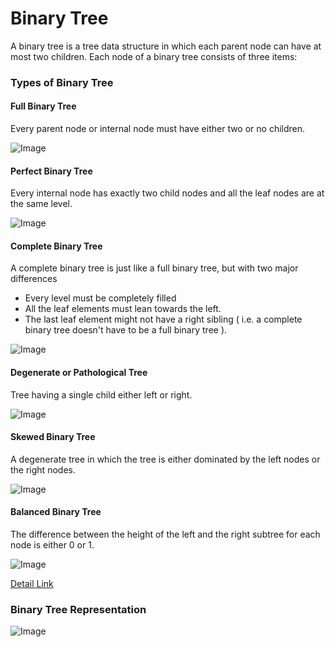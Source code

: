 # Binary Tree

A binary tree is a tree data structure in which each parent node can have at most two children. Each node of a binary tree consists of three items:

### Types of Binary Tree

#### Full Binary Tree

Every parent node or internal node must have either two or no children.

![Image](../_asset_/tree_4.webp)

#### Perfect Binary Tree

Every internal node has exactly two child nodes and all the leaf nodes are at the same level.

![Image](../_asset_/tree_5.webp)

#### Complete Binary Tree

A complete binary tree is just like a full binary tree, but with two major differences

- Every level must be completely filled
- All the leaf elements must lean towards the left.
- The last leaf element might not have a right sibling ( i.e. a complete binary tree doesn't have to be a full binary tree ).

![Image](../_asset_/tree_6.webp)

#### Degenerate or Pathological Tree

Tree having a single child either left or right.

![Image](../_asset_/tree_7.webp)

#### Skewed Binary Tree

A degenerate tree in which the tree is either dominated by the left nodes or the right nodes.

![Image](../_asset_/tree_8.webp)

#### Balanced Binary Tree

The difference between the height of the left and the right subtree for each node is either 0 or 1.

![Image](../_asset_/tree_9.webp)

[Detail Link](https://javascript.plainenglish.io/leetcode-110-balanced-binary-tree-javascript-49ec9ddf9318)

### Binary Tree Representation

![Image](../_asset_/tree_10.webp)
